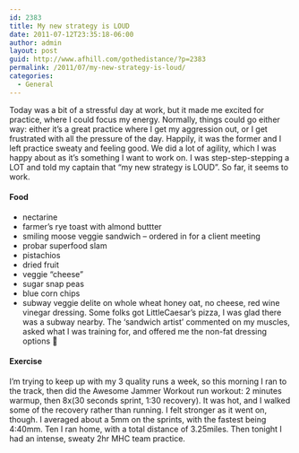 ```yaml
---
id: 2383
title: My new strategy is LOUD
date: 2011-07-12T23:35:18-06:00
author: admin
layout: post
guid: http://www.afhill.com/gothedistance/?p=2383
permalink: /2011/07/my-new-strategy-is-loud/
categories:
  - General
---
```

Today was a bit of a stressful day at work, but it made me excited for practice, where I could focus my energy. Normally, things could go either way: either it&#8217;s a great practice where I get my aggression out, or I get frustrated with all the pressure of the day. Happily, it was the former and I left practice sweaty and feeling good. We did a lot of agility, which I was happy about as it&#8217;s something I want to work on. I was step-step-stepping a LOT and told my captain that &#8220;my new strategy is LOUD&#8221;. So far, it seems to work. 

#### Food

  * nectarine
  * farmer&#8217;s rye toast with almond buttter
  * smiling moose veggie sandwich &#8211; ordered in for a client meeting
  * probar superfood slam
  * pistachios
  * dried fruit
  * veggie &#8220;cheese&#8221;
  * sugar snap peas
  * blue corn chips
  * subway veggie delite on whole wheat honey oat, no cheese, red wine vinegar dressing. Some folks got LittleCaesar&#8217;s pizza, I was glad there was a subway nearby. The &#8216;sandwich artist&#8217; commented on my muscles, asked what I was training for, and offered me the non-fat dressing options 🙂 

#### Exercise

I&#8217;m trying to keep up with my 3 quality runs a week, so this morning I ran to the track, then did the Awesome Jammer Workout run workout: 2 minutes warmup, then 8x(30 seconds sprint, 1:30 recovery). It was hot, and I walked some of the recovery rather than running. I felt stronger as it went on, though. I averaged about a 5mm on the sprints, with the fastest being 4:40mm. Ten I ran home, with a total distance of 3.25miles. Then tonight I had an intense, sweaty 2hr MHC team practice.